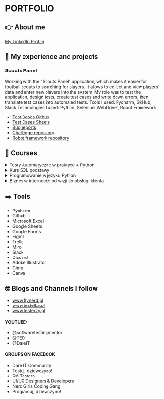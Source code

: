# PORTFOLIO
## :point_right: About me
[My LinkedIn Profile](https://linkedin.com/in/magdalena-wolin-jagielska-5654b01bb)

## :star_struck: My experience and projects
### Scouts Panel
Working with the "Scouts Panel" application, which makes it easier for football scouts to searching for players. 
It allows to collect and view players' data and enter new players into the system.
My role was to test the application, design tests, create test cases and write down errors, 
then translate test cases into automated tests.
Tools I used: Pycharm, GitHub, Slack
Technologies I used: Python, Selenium WebDriver, Robot Framework
* [Test Cases Github](https://github.com/QAgoddess/Challenge_portfolio_QAgoddess/tree/main/test_cases)
* [Test Cases Sheets](https://docs.google.com/spreadsheets/d/1gzxpBdJ1dmLnA78ht1waTi03VlIgH3kVL6HiyHBQU7A/edit?usp=sharing)
* [Bug reports](https://docs.google.com/spreadsheets/d/1kUO4OlPOH6Vg3v8oKKgs0jsbSExUq-yT_40lf8GwcGg/edit#gid=0)
* [Challenge repository](https://github.com/QAgoddess/Challenge_portfolio_QAgoddess)
* [Robot framework repository](https://github.com/QAgoddess/panelscout_robotframework)

## :orange_book: Courses

<details>
<summary>Testy Automatyczne w praktyce + Python</summary>
<br><pre>
22 June - 3 August 2023:<br />
(DareIT Challenge)<br />
The challenge was continuing for 7 weeks. During this time I created a project 
using Selenium WebDriver, Python technology and Robot Framework. I learned 
good testing practices and write my first automated tests. 
(More about this project is in section "My experience and projects": "Scouts Panel")
</pre>
</details>

<details>
<summary>Kurs SQL podstawy</summary>
<br><pre>
August 2023:<br />
(Quick course from Flynerd blog)<br />
Short but detailed introduction to SQL basics for beginners.
</pre>
</details>

<details>
<summary>Programowanie w języku Python</summary>
<br><pre>
since August 2023 (just started):<br />
(Course from Navoica)<br />
The main goal of the course is to teach students the basics of programming 
and to practice fluent use of the syntax of Python 3 and to show 
the possibility of using it to create their own programs and scientific 
calculations. Through the implementation of the above objective, participants 
will improve their IT and analytical competences.
</pre>
</details>

<details>
<summary>Biznes w internecie: od wizji do obsługi klienta</summary>
<br><pre>
April 2021:<br />
(Course form Geek Girls Carrots)<br />
The training included knowledge in the field of e-commerce.
The program: creating a business model, promotion, 
sales platforms and customer service in digital channels.
</pre>
</details>

## :black_nib: Tools
* Pycharm
* Github
* Microsoft Excel
* Google Sheets
* Google Forms
* Figma
* Trello
* Miro
* Slack
* Discord
* Adobe Illustrator
* Gimp
* Canva
## :nerd_face: Blogs and Channels I follow
* www.flynerd.pl
* www.testelka.pl
* www.testerzy.pl
#### YOUTUBE:
* @softwaretestingmentor
* @TED
* @DareIT
#### GROUPS ON FACEBOOK
* Dare IT Community
* Testuj, dziewczyno!
* QA Testers
* UI/UX Designers & Developers
* Nerd Girls Coding Gang
* Programuj, dziewczyno!


 
